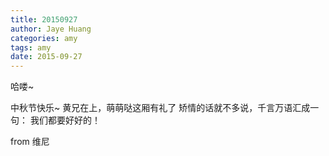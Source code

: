 ```yaml
---
title: 20150927
author: Jaye Huang
categories: amy
tags: amy
date: 2015-09-27
---
```


哈喽~

中秋节快乐~
黄兄在上，萌萌哒这厢有礼了
矫情的话就不多说，千言万语汇成一句：
我们都要好好的！

from 维尼
